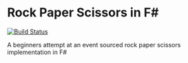 # Rock Paper Scissors in F#
[![Build Status](https://travis-ci.org/johanhaleby/rps-fsharp.svg?branch=master)](https://travis-ci.org/johanhaleby/rps-fsharp)

A beginners attempt at an event sourced rock paper scissors implementation in F#